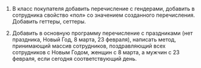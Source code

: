 1. В класс покупателя добавить перечисление с гендерами,
добавить в сотрудника свойство «пол» со значением созданного перечисления. Добавить геттеры, сеттеры.

2. Добавить в основную программу перечисление с праздниками (нет праздника, Новый Год, 8 марта, 23 февраля),
написать метод, принимающий массив сотрудников, поздравляющий всех сотрудников с Новым Годом, женщин с 8 марта, а мужчин с 23 февраля, если сегодня соответствующий день.
